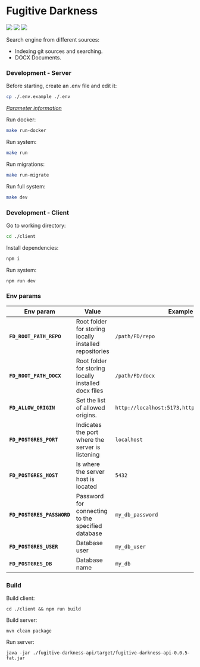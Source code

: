 # Fugitive Darkness

[![](https://img.shields.io/github/v/release/Zer0S2m/FugitiveDarkness.svg)](https://github.com/Zer0S2m/FugitiveDarkness/releases/latest "GitHub release")
![](http://img.shields.io/badge/platform-jvm-DB413D.svg?style=flat)
[![](https://img.shields.io/badge/license-Apache%20License%202.0-blue.svg?style=flat)](https://www.apache.org/licenses/LICENSE-2.0)

Search engine from different sources:

- Indexing git sources and searching.
- DOCX Documents.

### Development - Server

Before starting, create an .env file and edit it:

```bash
cp ./.env.example ./.env
```

_[Parameter information](#env-params)_

Run docker:

```bash
make run-docker
```

Run system:

```bash
make run
```

Run migrations:

```bash
make run-migrate
```

Run full system:

```bash
make dev
```

### Development - Client

Go to working directory:

```bash
cd ./client
```

Install dependencies:

```bash
npm i
```

Run system:

```bash
npm run dev
```

### Env params

| Env param                  | Value                                                  | Example                                       |
|----------------------------|--------------------------------------------------------|-----------------------------------------------|
| **`FD_ROOT_PATH_REPO`**    | Root folder for storing locally installed repositories | `/path/FD/repo`                               |
| **`FD_ROOT_PATH_DOCX`**    | Root folder for storing locally installed docx files   | `/path/FD/docx`                               |
| **`FD_ALLOW_ORIGIN`**      | Set the list of allowed origins.                       | `http://localhost:5173,http://localhost:5174` |
| **`FD_POSTGRES_PORT`**     | Indicates the port where the server is listening       | `localhost`                                   |
| **`FD_POSTGRES_HOST`**     | Is where the server host is located                    | `5432`                                        |
| **`FD_POSTGRES_PASSWORD`** | Password for connecting to the specified database      | `my_db_password`                              |
| **`FD_POSTGRES_USER`**     | Database user                                          | `my_db_user`                                  |
| **`FD_POSTGRES_DB`**       | Database name                                          | `my_db`                                       |

### Build

Build client:

```shell
cd ./client && npm run build
```

Build server:

```shell
mvn clean package
```

Run server:

```shell
java -jar ./fugitive-darkness-api/target/fugitive-darkness-api-0.0.5-fat.jar
```
